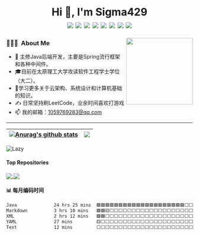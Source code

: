 <h1 align="center">Hi 👋, I'm Sigma429
  <div style="text-align: center;">
    <img src="https://img.shields.io/badge/Java-blue" style="display: inline-block;" /> 
    <img src="https://img.shields.io/badge/Spring-green" style="display: inline-block;" /> 
    <img src="https://img.shields.io/badge/Mysql-brown" style="display: inline-block;" />
    <img src="https://img.shields.io/badge/Python-yellow" style="display: inline-block;" />
    <img src="https://img.shields.io/badge/Linux-Cambridge%20blu=e" style="display: inline-block;" /> 
    <img src="https://img.shields.io/badge/Docker-violet" style="display: inline-block;" /> 
    <img src="https://img.shields.io/badge/%E8%AE%BE%E8%AE%A1%E6%A8%A1%E5%BC%8F-yellow" style="display: inline-block;" /> 
    <img src="https://img.shields.io/badge/%E8%AE%A1%E7%AE%97%E6%9C%BA%E5%9F%BA%E7%A1%80-red" style="display: inline-block;" /> 
  </div>
</h1>
<img align="right" width="180" src="https://camo.githubusercontent.com/5124bc64baa72108c343f25e8d9dd1680c99d2b9559b5b313c43761dd48ca743/68747470733a2f2f63646e2e6a7364656c6976722e6e65742f67682f73756e3032323553554e2f73756e3032323553554e2f6173736574732f696d616765732f617374726f6e6175742e706e67">

<h3> 👨🏻‍💻 &nbsp;About Me </h3>

-   🤔 主修Java后端开发，主要是Spring流行框架和各种中间件。
-   🎓目前在太原理工大学攻读软件工程学士学位（大二）。
-   🌱学习更多关于云架构、系统设计和计算机基础的知识。
-   ✍️ 日常坚持刷LeetCode，业余时间喜欢打游戏
-   📫 我的邮箱：1059769283@qq.com

---



| <a href="https://github.com/anuraghazra/github-readme-stats"><img align="center" src="https://github-readme-stats.vercel.app/api?username=Sigma429&show_icons=true&include_all_commits=true&theme=buefy&hide_border=true" alt="Anurag's github stats" /></a> | <a href="https://github.com/anuraghazra/github-readme-stats"><img align="center" src="https://github-readme-stats.vercel.app/api/top-langs/?username=Sigma429&layout=compact&theme=buefy&hide_border=true" /></a> |
| ------------------------------------------------------------ | ------------------------------------------------------------ |

<img src="https://github-readme-activity-graph.vercel.app/graph?username=Sigma429&theme=github-compact&custom_title=Activity&radius=30&height=250" alt="Lazy">

#### Top Repositories

<a href="https://github.com/Sigma429/sl-express">
  <img align="center" src="https://github-readme-stats.vercel.app/api/pin/?username=Sigma429&repo=sl-express&theme=buefy" />
</a>

<a href="https://github.com/Sigma429/mall">
  <img align="center" src="https://github-readme-stats.vercel.app/api/pin/?username=Sigma429&repo=mall&theme=buefy" />
</a>

#### :bar_chart: 每月编码时间

<!--START_SECTION:waka-->

```txt
Java              24 hrs 25 mins  🟩🟩🟩🟩🟩🟩🟩🟩🟩🟩🟩🟩🟩🟩🟩🟩🟩🟩🟩🟩⬜⬜⬜⬜⬜   79.36 %
Markdown          3 hrs 10 mins   🟩🟩🟨⬜⬜⬜⬜⬜⬜⬜⬜⬜⬜⬜⬜⬜⬜⬜⬜⬜⬜⬜⬜⬜⬜   10.34 %
XML               2 hrs 12 mins   🟩🟩⬜⬜⬜⬜⬜⬜⬜⬜⬜⬜⬜⬜⬜⬜⬜⬜⬜⬜⬜⬜⬜⬜⬜   07.15 %
YAML              27 mins         🟨⬜⬜⬜⬜⬜⬜⬜⬜⬜⬜⬜⬜⬜⬜⬜⬜⬜⬜⬜⬜⬜⬜⬜⬜   01.49 %
Text              12 mins         ⬜⬜⬜⬜⬜⬜⬜⬜⬜⬜⬜⬜⬜⬜⬜⬜⬜⬜⬜⬜⬜⬜⬜⬜⬜   00.68 %
```

<!--END_SECTION:waka-->
